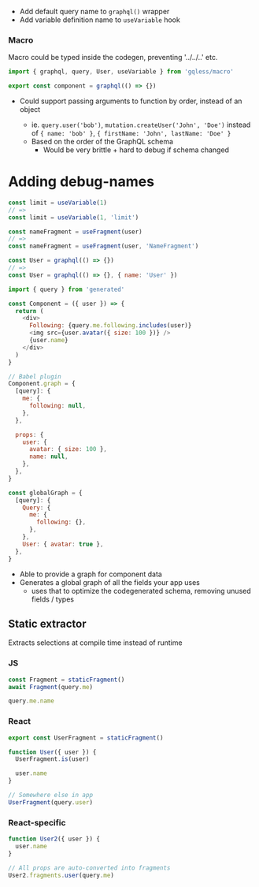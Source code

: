 - Add default query name to `graphql()` wrapper
- Add variable definition name to `useVariable` hook

### Macro

Macro could be typed inside the codegen, preventing '../../..' etc.

```ts
import { graphql, query, User, useVariable } from 'gqless/macro'

export const component = graphql(() => {})
```

- Could support passing arguments to function by order, instead of an object

  - ie. `query.user('bob')`, `mutation.createUser('John', 'Doe')` instead of `{ name: 'bob' }`, `{ firstName: 'John', lastName: 'Doe' }`
  - Based on the order of the GraphQL schema
    - Would be very brittle + hard to debug if schema changed

# Adding debug-names

```js
const limit = useVariable(1)
// =>
const limit = useVariable(1, 'limit')

const nameFragment = useFragment(user)
// =>
const nameFragment = useFragment(user, 'NameFragment')

const User = graphql(() => {})
// =>
const User = graphql(() => {}, { name: 'User' })
```

```js
import { query } from 'generated'

const Component = ({ user }) => {
  return (
    <div>
      Following: {query.me.following.includes(user)}
      <img src={user.avatar({ size: 100 })} />
      {user.name}
    </div>
  )
}

// Babel plugin
Component.graph = {
  [query]: {
    me: {
      following: null,
    },
  },

  props: {
    user: {
      avatar: { size: 100 },
      name: null,
    },
  },
}

const globalGraph = {
  [query]: {
    Query: {
      me: {
        following: {},
      },
    },
    User: { avatar: true },
  },
}
```

- Able to provide a graph for component data
- Generates a global graph of all the fields your app uses
  - uses that to optimize the codegenerated schema, removing unused fields / types

## Static extractor

Extracts selections at compile time instead of runtime

### JS

```ts
const Fragment = staticFragment()
await Fragment(query.me)

query.me.name
```

### React

```ts
export const UserFragment = staticFragment()

function User({ user }) {
  UserFragment.is(user)

  user.name
}

// Somewhere else in app
UserFragment(query.user)
```

### React-specific

```ts
function User2({ user }) {
  user.name
}

// All props are auto-converted into fragments
User2.fragments.user(query.me)
```
